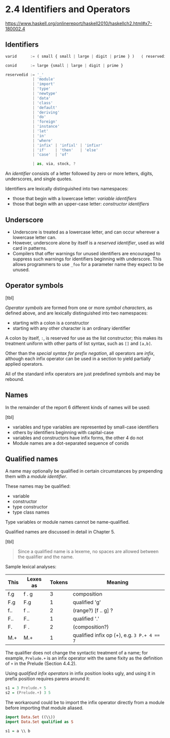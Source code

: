 # 2.4 Identifiers and Operators

https://www.haskell.org/onlinereport/haskell2010/haskellch2.html#x7-180002.4

## Identifiers

```js bnf
varid      := ( small { small | large | digit | prime } )   ⟨ reservedid ⟩

conid      := large {small | large | digit | prime }

reservedid := '_'
            | 'module'
            | 'import'
            | 'type'
            | 'newtype'
            | 'data'
            | 'class'
            | 'default'
            | 'deriving'
            | 'do'
            | 'foreign'
            | 'instance'
            | 'let'
            | 'in'
            | 'where'
            | 'infix' | 'infixl' | 'infixr'
            | 'if'    | 'then'   | 'else'
            | 'case'  | 'of'

            | as, via, stock, ?
```


An *identifier* consists of a letter followed by zero or more letters, digits, underscores, and single quotes.

Identifiers are lexically distinguished into two namespaces:
- those that begin with a lowercase letter: *variable identifiers*
- those that begin with an upper-case letter: *constructor identifiers*

## Underscore

- Underscore is treated as a lowercase letter, and can occur wherever a lowercase letter can.
- However, underscore alone by itself is a *reserved identifier*, used as wild card in patterns.
- Compilers that offer warnings for unused identifiers are encouraged to suppress such warnings for identifiers beginning with underscore. This allows programmers to use `_foo` for a parameter name they expect to be unused.

## Operator symbols

[tbl]

*Operator symbols* are formed from one or more *symbol characters*, as defined above, and are lexically distinguished into two namespaces:
- starting with a colon is a constructor
- starting with any other character is an ordinary identifier

A colon by itself, `:`, is reserved for use as the list constructor; this makes its treatment uniform with other parts of list syntax, such as `[]` and `[a,b]`.

Other than the *special syntax for prefix negation*, all operators are *infix*, although each infix operator can be used in a section to yield partially applied operators.

All of the standard infix operators are just predefined symbols and may be rebound.

## Names

In the remainder of the report 6 different kinds of names will be used:

[tbl]

- variables and type variables are represented by small-case identifiers
- others by identifiers beginning with capital-case
- variables and constructors have infix forms, the other 4 do not
- Module names are a dot-separated sequence of conids

## Qualified names

A name may optionally be qualified in certain circumstances by prepending them with a *module identifier*.

These names may be qualified:
- variable
- constructor
- type constructor
- type class names

Type variables or module names cannot be name-qualified.

Qualified names are discussed in detail in Chapter 5.

[tbl]

> Since a qualified name is a lexeme, no spaces are allowed between the qualifier and the name.

Sample lexical analyses:

This | Lexes as | Tokens | Meaning
-----|----------|--------|----------------
f.g  | f . g    | 3      | composition
F.g  | F.g      | 1      | qualified 'g'
f..  | f ..     | 2      | (range?) [f .. g] ?
F..  | F..      | 1      | qualified '.'
F.   | F .      | 2      | (composition?)
M.+  | M.+      | 1      | qualified infix op (+), e.g. `3 P.+ 4 == 7`

The qualifier does not change the syntactic treatment of a name; for example, `Prelude.+` is an infix operator with the same fixity as the definition of `+` in the Prelude (Section 4.4.2).

Using *qualified infix operators* in infix position looks ugly, and using it in prefix position requires parens around it:

```hs
s1 = 3 Prelude.+ 5
s2 = (Prelude.+) 3 5
```

The workaround could be to import the infix operator directly from a module before importing that module aliased.

```hs
import Data.Set ((\\))
import Data.Set qualified as S

s1 = a \\ b
```
